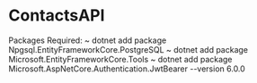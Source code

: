 # ContactsAPI

Packages Required:
~ dotnet add package Npgsql.EntityFrameworkCore.PostgreSQL
~ dotnet add package Microsoft.EntityFrameworkCore.Tools
~ dotnet add package Microsoft.AspNetCore.Authentication.JwtBearer --version 6.0.0


